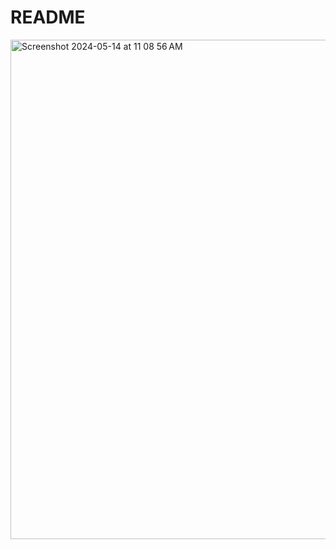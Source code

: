 # README


<img width="799" alt="Screenshot 2024-05-14 at 11 08 56 AM" src="https://github.com/jdmchugh111/relational_rails/assets/161276789/b1e2cbf6-d97e-415c-b3a6-9761db729301">
